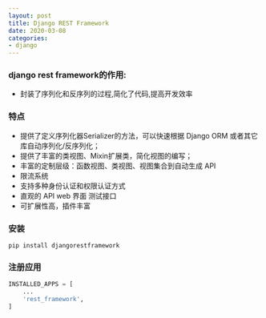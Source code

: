```yaml
---
layout: post
title: Django REST Framework
date: 2020-03-08
categories:
- django
---
```

### django rest framework的作用:
* 封装了序列化和反序列的过程,简化了代码,提高开发效率

### 特点
* 提供了定义序列化器Serializer的方法，可以快速根据 Django ORM 或者其它库自动序列化/反序列化；
* 提供了丰富的类视图、Mixin扩展类，简化视图的编写；
* 丰富的定制层级：函数视图、类视图、视图集合到自动生成 API
* 限流系统
* 支持多种身份认证和权限认证方式
* 直观的 API web 界面 测试接口
* 可扩展性高，插件丰富

### 安装
```
pip install djangorestframework
```

### 注册应用
```python
INSTALLED_APPS = [
    ...
    'rest_framework',
]
```

